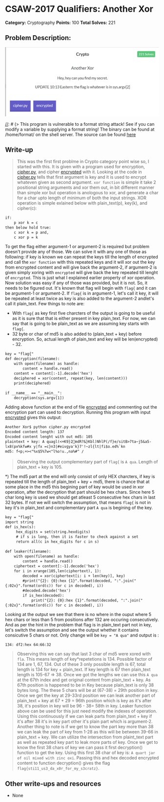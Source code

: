 # CSAW-2017 Qualifiers: Another Xor

**Category:** Cryptography
**Points:** 100
**Total Solves:** 221
## Problem Description:

![Image](Another_Xor.PNG?raw=true "Problem Statement")

[//]: # (> This program is vulnerable to a format string attack! See if you can modify a variable by supplying a format string! The binary can be found at /home/format/ on the shell server. The source can be found [here](format.c\).)

## Write-up
[//]: # (> Your write up goes here.)
> This was the first first problme in Crypto category point wise so, I started with this. It is given with a program used for encryption, [cipher.py](cipher.py), and cipher [encrypted](encrypted) with it. Looking at the code in [cipher.py](cipher.py) tells that first argument is key and it is used to encrypt whateven given as second argument. `xor function` is simple it take 2 positional string arguments and xor them out, in bit different manner than simple xor but operation is anologous to xor, and generate a char for a char upto length of minimum of both the input strings. XOR operation is simple exlained below with plain_text(p), key(k), and cipher(c):
```
if:
	p xor k = c
then below hold true:
	c xor k = p and, 
	c xor p = k
```
To get the flag either argument-1 or argument-2 is required but problem doesn't provide any of those. We can solve it with any one of those as following: if key is known we can repeat the keys till the length of encrypted and call the `xor function` with this repeated keys and it will xor out the key from encrypted content and will give back the argument-2, if argument-2 is given simply xoring with `encrypted` will give back the key repeated till lenght of `encrypted`. This is just what I explained earlier property of xor operation. Now solution was easy if any of those was provided, but it is not. So, it needs to be figured out. It's known that flag will begin with `flag{` and it can be argument-1 or argument-2. If `flag{` is in argument-1, let's call it key, it will be repeated at least twice as key is also added to the argument-2 andlet's call it plain_text. Few things to note are: 

* With `flag{` as key first five charcters of the output is going to be useful as it is sure that that is either present in key plain_text. For now, we can say that is going to be plain_text as we are assuming key starts with `flag{`. 
* 32 byte or char of md5 is also added to (plain_text + key) before encryption. So, actual length of plain_text and key will be len(encrypted) - 32. 

```
key = "flag{"
def decryption(filename):
	with open(filename) as handle:
		content = handle.read()
	content = content[:-1].decode('hex')
	deciphered = xor(content, repeat(key, len(content)))
	print(deciphered)

if __name__ == "__main__":
	decryption(sys.argv[1])
```

Adding above function at the end of file [encrypted](encrypted) and commenting out the encryption part can used to decryption. Running this program with input [encrypted](encrypted) gives this output:

```
Another Xor$ python cipher.py encrypted
Encoded content length: 137
Encoded content lenght with out md5: 105
plaintext + key: A quagl(<+K9}2mdR?&}Kbl)NhlP(/f}e/sitB>7ta~j5&a5-lx8(px%kfw#x y|fx =c}n3|#eivgya'k}7'!~zl{lt|fi$o.ed%`kn
md5: f<p;+><"%x$5%7w<"l%o!u.,na%#^ /
``` 

> Observing the output complementary part of `flag{` is `A qua`. Length of plain_text + key is 105.

*) The md5 part at the end will only consist of only HEX charcters, if key is repeated till the length of plain_text + key + md5, there is chance that at some place in the md5 this begining part of key would be used in xor operation, after the decryption that part should be hex chars. Since here 5 char long key is used we should get atleast 5 consecutive hex chars in last 32 bytes. If not we will switch the assumption, that means `flag{` is not in key it's in plain_text and complementary part `A qua` is begining of the key.

```
key = "flag{"
import string
def is_hex(s):
     hex_digits = set(string.hexdigits)
     # if s is long, then it is faster to check against a set
     return all(c in hex_digits for c in s)

def leaker(filename):
	with open(filename) as handle:
		content = handle.read()
	ciphertext = content[:-1].decode('hex')
	for i in xrange(105,len(ciphertext), 1):
		decoded = xor(ciphertext[i: i + len(key)], key)
		#print("{2}: {0}:hex {1}".format(decoded, ":".join("{:02x}".format(ord(c)) for c in decoded), i))
		#decoded.decode('hex')
		if is_hex(decoded):
			print("{2}: {0}:hex {1}".format(decoded, ":".join("{:02x}".format(ord(c)) for c in decoded), i))
```

Looking at the output we see that there is no where in the ouput where 5 hex chars or less than 5 from positions after 132 are occuring consecutively. And as per the hint in the problem that flag is in plain_text part not in key, let's switch the assumption and see the output whether it contains consicutive 5 chars or not. Only change will be `key = "A qua"` and output is :

```
134: df2:hex 64:66:32
```

> Observing this we can say that last 3 char of md5 were xored with `fla`. This means length of key*repetetions is 134. Possible factor of 134 are 1, 67, 134. Out of these 3 only possible length is 67, total length is 134 for key + plain_text. If key length  is 67 then plain_text length is 105-67 => 38. Once we got the lengths we can use this `A qua` at the 67th index and get original content from plain_text + key. As 67th position is happened to be in Key because plain_text is only 38 bytes long. The these 5 chars will be at  (67-38) = 29th position in key. Once we get the key at 29-33rd position we can leak another part of plain_text + key at 67 + 29 = 96th position which is key as it's after 38, it's position in key will be 96 - 38= 58th in key. Leaker function above can be used for this just need modify the indexes of operation. Using this continuously if we can leak parts from plain_text + key if it's after 38 it's in key part other it's plain part which is argument-2. Another thing to note is if we get to know the part key more than 38 we can leak the part of key from 1-28 as this will be between 39-66 in plain_text + key. We can utilize the intersection from plaint_text part as well as repeated key part to leak more parts of key. Once we get to know the first 38 chars of key we can pass it first decryption() function to get the key. Using this first 38 char of key is: `A quart jar of oil mixed with zinc oxi`. Passing this and hex decoded encrypted content to function decryption() gives the flag `flag{sti11_us3_da_x0r_for_my_s3cratz}`.

## Other write-ups and resources

* None
